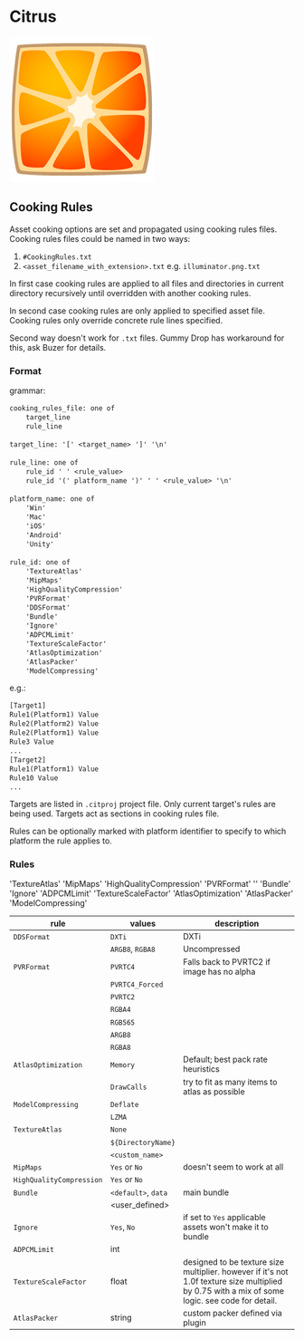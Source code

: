 # Citrus
![](Orange/Logo.png)

## Cooking Rules

Asset cooking options are set and propagated using cooking rules files. Cooking rules files could be named in two ways:
1. `#CookingRules.txt`
2. `<asset_filename_with_extension>.txt` e.g. `illuminator.png.txt`

In first case cooking rules are applied to all files and directories in current directory recursively until overridden with another cooking rules.

In second case cooking rules are only applied to specified asset file.
Cooking rules only override concrete rule lines specified.

Second way doesn't work for `.txt` files. Gummy Drop has workaround for this, ask Buzer for details.

### Format

grammar:

```
cooking_rules_file: one of
    target_line
    rule_line

target_line: '[' <target_name> ']' '\n'

rule_line: one of
    rule_id ' ' <rule_value>
    rule_id '(' platform_name ')' ' ' <rule_value> '\n'

platform_name: one of
    'Win'
    'Mac'
    'iOS'
    'Android'
    'Unity'

rule_id: one of
    'TextureAtlas'
    'MipMaps'
    'HighQualityCompression'
    'PVRFormat'
    'DDSFormat'
    'Bundle'
    'Ignore'
    'ADPCMLimit'
    'TextureScaleFactor'
    'AtlasOptimization'
    'AtlasPacker'
    'ModelCompressing'
```

e.g.:
```
[Target1]
Rule1(Platform1) Value
Rule2(Platform2) Value
Rule2(Platform1) Value
Rule3 Value
...
[Target2]
Rule1(Platform1) Value
Rule10 Value
...
```

Targets are listed in `.citproj` project file. Only current target's rules are being used. Targets act as sections in cooking rules file.

Rules can be optionally marked with platform identifier to specify to which platform the rule applies to.

### Rules

'TextureAtlas'
'MipMaps'
'HighQualityCompression'
'PVRFormat'
''
'Bundle'
'Ignore'
'ADPCMLimit'
'TextureScaleFactor'
'AtlasOptimization'
'AtlasPacker'
'ModelCompressing'

| rule                     | values              | description  |
| ------------------------ | ------------------- | ------------ |
| `DDSFormat`              | `DXTi`              | DXTi         |
|                          | `ARGB8`, `RGBA8`    | Uncompressed |
| `PVRFormat`              | `PVRTC4`            | Falls back to PVRTC2 if image has no alpha |
|                          | `PVRTC4_Forced`     | |
|                          | `PVRTC2`            | |
|                          | `RGBA4`             | |
|                          | `RGB565`            | |
|                          | `ARGB8`             | |
|                          | `RGBA8`             | |
| `AtlasOptimization`      | `Memory`            | Default; best pack rate heuristics |
|                          | `DrawCalls`         | try to fit as many items to atlas as possible |
| `ModelCompressing`       | `Deflate`           | |
|                          | `LZMA`              | |
| `TextureAtlas`           | `None`              | |
|                          | `${DirectoryName}`  | |
|                          | `<custom_name>`     | |
| `MipMaps`                | `Yes` or `No`       | doesn't seem to work at all |
| `HighQualityCompression` | `Yes` or `No`       | |
| `Bundle`                 | `<default>`, `data` | main bundle |
|                          | <user_defined>      | |
| `Ignore`                 | `Yes`, `No`         | if set to `Yes` applicable assets won't make it to bundle |
| `ADPCMLimit`             | int                 | |
| `TextureScaleFactor`     | float               | designed to be texture size multiplier. however if it's not 1.0f texture size multiplied by 0.75 with a mix of some logic. see code for detail. |
| `AtlasPacker`            | string              | custom packer defined via plugin |


